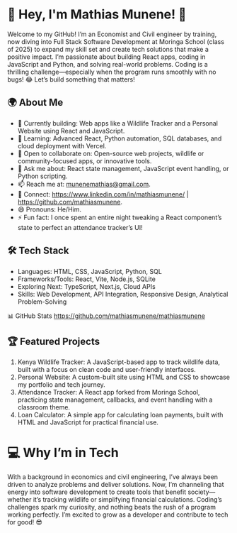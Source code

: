 # 👋 Hey, I'm Mathias Munene! 🚀
  Welcome to my GitHub! I’m an Economist and Civil engineer by training, now diving into Full Stack Software Development at Moringa School (class of 2025) to expand my skill set and create tech solutions that make a positive impact. I’m passionate about building React apps, coding in JavaScript and Python, and solving real-world problems. Coding is a thrilling challenge—especially when the   program runs smoothly with no bugs! 😂 Let’s build something that matters!

## 🌍 About Me
- 🔭 Currently building: Web apps like a Wildlife Tracker and a Personal Website using React and JavaScript.
- 🌱 Learning: Advanced React, Python automation, SQL databases, and cloud deployment with Vercel.
- 👯 Open to collaborate on: Open-source web projects, wildlife or community-focused apps, or innovative tools.
- 💬 Ask me about: React state management, JavaScript event handling, or Python scripting.
- 📫 Reach me at: munenemathias@gmail.com.
- 🔗 Connect: https://www.linkedin.com/in/mathiasmunene/ | https://github.com/mathiasmunene.
- 😄 Pronouns: He/Him.
- ⚡ Fun fact: I once spent an entire night tweaking a React component’s state to perfect an attendance tracker’s UI!

## 🛠️ Tech Stack
- Languages: HTML, CSS, JavaScript, Python, SQL
- Frameworks/Tools: React, Vite, Node.js, SQLite
- Exploring Next: TypeScript, Next.js, Cloud APIs
- Skills: Web Development, API Integration, Responsive Design, Analytical Problem-Solving

📊 GitHub Stats
https://github.com/mathiasmunene/mathiasmunene

## 🏆 Featured Projects
1. Kenya Wildlife Tracker: A JavaScript-based app to track wildlife data, built with a focus on clean code and user-friendly interfaces.
2. Personal Website: A custom-built site using HTML and CSS to showcase my portfolio and tech journey.
3. Attendance Tracker: A React app forked from Moringa School, practicing state management, callbacks, and event handling with a classroom theme.
4. Loan Calculator: A simple app for calculating loan payments, built with HTML and JavaScript for practical financial use.

# 💻 Why I’m in Tech
With a background in economics and civil engineering, I’ve always been driven to analyze problems and deliver solutions. Now, I’m channeling that energy into software development to create tools that benefit society—whether it’s tracking wildlife or simplifying financial calculations. Coding’s challenges spark my curiosity, and nothing beats the rush of a program working perfectly. I’m excited to grow as a developer and contribute to tech for good! 😎
